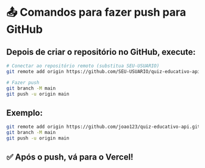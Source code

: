# 📤 Comandos para fazer push para GitHub

## Depois de criar o repositório no GitHub, execute:

```bash
# Conectar ao repositório remoto (substitua SEU-USUARIO)
git remote add origin https://github.com/SEU-USUARIO/quiz-educativo-api.git

# Fazer push
git branch -M main
git push -u origin main
```

## Exemplo:
```bash
git remote add origin https://github.com/joao123/quiz-educativo-api.git
git branch -M main
git push -u origin main
```

## ✅ Após o push, vá para o Vercel!